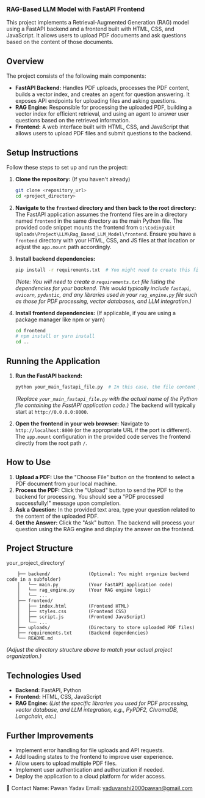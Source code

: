 ### RAG-Based LLM Model with FastAPI Frontend

This project implements a Retrieval-Augmented Generation (RAG) model using a FastAPI backend and a frontend built with HTML, CSS, and JavaScript. It allows users to upload PDF documents and ask questions based on the content of those documents.

## Overview

The project consists of the following main components:

* **FastAPI Backend:** Handles PDF uploads, processes the PDF content, builds a vector index, and creates an agent for question answering. It exposes API endpoints for uploading files and asking questions.
* **RAG Engine:** Responsible for processing the uploaded PDF, building a vector index for efficient retrieval, and using an agent to answer user questions based on the retrieved information.
* **Frontend:** A web interface built with HTML, CSS, and JavaScript that allows users to upload PDF files and submit questions to the backend.

## Setup Instructions

Follow these steps to set up and run the project:

1.  **Clone the repository:** (If you haven't already)
    ```bash
    git clone <repository_url>
    cd <project_directory>
    ```

2.  **Navigate to the `frontend` directory and then back to the root directory:** The FastAPI application assumes the frontend files are in a directory named `frontend` in the same directory as the main Python file. The provided code snippet mounts the frontend from `G:\Coding\Git Uploads\Project\LLM\Rag_Based_LLM_Model\frontend`. Ensure you have a `frontend` directory with your HTML, CSS, and JS files at that location or adjust the `app.mount` path accordingly.

3.  **Install backend dependencies:**
    ```bash
    pip install -r requirements.txt  # You might need to create this file with required libraries
    ```
    *(Note: You will need to create a `requirements.txt` file listing the dependencies for your backend. This would typically include `fastapi`, `uvicorn`, `pydantic`, and any libraries used in your `rag_engine.py` file such as those for PDF processing, vector databases, and LLM integration.)*

4.  **Install frontend dependencies:** (If applicable, if you are using a package manager like npm or yarn)
    ```bash
    cd frontend
    # npm install or yarn install
    cd ..
    ```

## Running the Application

1.  **Run the FastAPI backend:**
    ```bash
    python your_main_fastapi_file.py  # In this case, the file content provided is the main file
    ```
    *(Replace `your_main_fastapi_file.py` with the actual name of the Python file containing the FastAPI application code.)*
    The backend will typically start at `http://0.0.0.0:8000`.

2.  **Open the frontend in your web browser:** Navigate to `http://localhost:8000` (or the appropriate URL if the port is different). The `app.mount` configuration in the provided code serves the frontend directly from the root path `/`.

## How to Use

1.  **Upload a PDF:** Use the "Choose File" button on the frontend to select a PDF document from your local machine.
2.  **Process the PDF:** Click the "Upload" button to send the PDF to the backend for processing. You should see a "PDF processed successfully!" message upon completion.
3.  **Ask a Question:** In the provided text area, type your question related to the content of the uploaded PDF.
4.  **Get the Answer:** Click the "Ask" button. The backend will process your question using the RAG engine and display the answer on the frontend.

## Project Structure

your_project_directory/

        ├── backend/              (Optional: You might organize backend code in a subfolder)
        │   └── main.py           (Your FastAPI application code)
        │   └── rag_engine.py     (Your RAG engine logic)
        │   └── ...
        ├── frontend/
        │   ├── index.html        (Frontend HTML)
        │   ├── styles.css        (Frontend CSS)
        │   ├── script.js         (Frontend JavaScript)
        │   └── ...
        ├── uploads/              (Directory to store uploaded PDF files)
        ├── requirements.txt      (Backend dependencies)
        └── README.md

*(Adjust the directory structure above to match your actual project organization.)*

## Technologies Used

* **Backend:** FastAPI, Python
* **Frontend:** HTML, CSS, JavaScript
* **RAG Engine:** *(List the specific libraries you used for PDF processing, vector database, and LLM integration, e.g., PyPDF2, ChromaDB, Langchain, etc.)*

## Further Improvements

* Implement error handling for file uploads and API requests.
* Add loading states to the frontend to improve user experience.
* Allow users to upload multiple PDF files.
* Implement user authentication and authorization if needed.
* Deploy the application to a cloud platform for wider access.

👤 Contact
Name: Pawan Yadav
Email: yaduvanshi2000pawan@gmail.com
